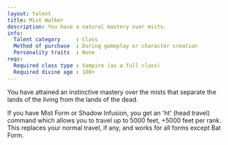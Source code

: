 ```yaml
---
layout: talent
title: Mist Walker
description: You have a natural mastery over mists.
info:
  Talent category     : Class
  Method of purchase  : During gameplay or character creation
  Personality traits  : None
reqs:
  Required class type : Vampire (as a full class)
  Required divine age : 100+
---
```


You have attained an instinctive mastery over the mists that separate the lands
of the living from the lands of the dead.

If you have Mist Form or Shadow Infusion, you get an 'ht' (head travel) command
which allows you to travel up to 5000 feet, +5000 feet per rank.  This replaces
your normal travel, if any, and works for all forms except Bat Form.
